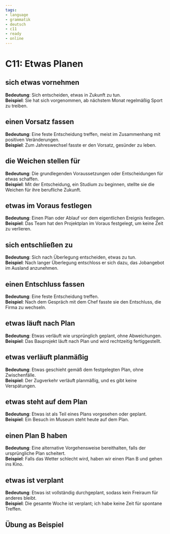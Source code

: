 ```yaml
---
tags:
- language
- grammatik
- deutsch
- c11
- ready
- online
---
```


# C11: Etwas Planen

## __sich etwas vornehmen__

  __Bedeutung__: Sich entscheiden, etwas in Zukunft zu tun.  
  __Beispiel__: Sie hat sich vorgenommen, ab nächstem Monat regelmäßig Sport zu treiben.

## __einen Vorsatz fassen__  

  __Bedeutung__: Eine feste Entscheidung treffen, meist im Zusammenhang mit positiven Veränderungen.  
  __Beispiel__: Zum Jahreswechsel fasste er den Vorsatz, gesünder zu leben.

## __die Weichen stellen für__  

  __Bedeutung__: Die grundlegenden Voraussetzungen oder Entscheidungen für etwas schaffen.  
  __Beispiel__: Mit der Entscheidung, ein Studium zu beginnen, stellte sie die Weichen für ihre berufliche Zukunft.

## __etwas im Voraus festlegen__  

  __Bedeutung__: Einen Plan oder Ablauf vor dem eigentlichen Ereignis festlegen.  
  __Beispiel__: Das Team hat den Projektplan im Voraus festgelegt, um keine Zeit zu verlieren.

## __sich entschließen zu__  

  __Bedeutung__: Sich nach Überlegung entscheiden, etwas zu tun.  
  __Beispiel__: Nach langer Überlegung entschloss er sich dazu, das Jobangebot im Ausland anzunehmen.

## __einen Entschluss fassen__  

  __Bedeutung__: Eine feste Entscheidung treffen.  
  __Beispiel__: Nach dem Gespräch mit dem Chef fasste sie den Entschluss, die Firma zu wechseln.
  
## __etwas läuft nach Plan__  

__Bedeutung__: Etwas verläuft wie ursprünglich geplant, ohne Abweichungen.  
__Beispiel__: Das Bauprojekt läuft nach Plan und wird rechtzeitig fertiggestellt.

## __etwas verläuft planmäßig__  
__Bedeutung__: Etwas geschieht gemäß dem festgelegten Plan, ohne Zwischenfälle.  
__Beispiel__: Der Zugverkehr verläuft planmäßig, und es gibt keine Verspätungen.

## __etwas steht auf dem Plan__  

__Bedeutung__: Etwas ist als Teil eines Plans vorgesehen oder geplant.  
__Beispiel__: Ein Besuch im Museum steht heute auf dem Plan.

## __einen Plan B haben__  

__Bedeutung__: Eine alternative Vorgehensweise bereithalten, falls der ursprüngliche Plan scheitert.  
__Beispiel__: Falls das Wetter schlecht wird, haben wir einen Plan B und gehen ins Kino.

## __etwas ist verplant__  

__Bedeutung__: Etwas ist vollständig durchgeplant, sodass kein Freiraum für anderes bleibt.  
__Beispiel__: Die gesamte Woche ist verplant; ich habe keine Zeit für spontane Treffen.

## Übung as Beispiel
